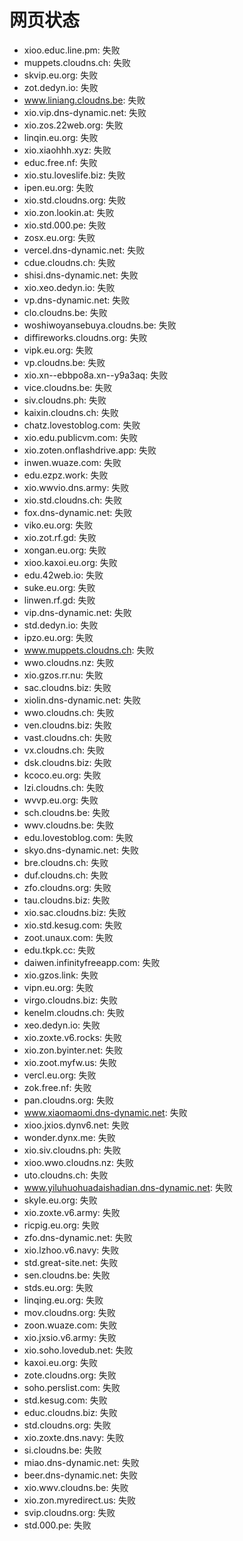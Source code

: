 # 网页状态
- xioo.educ.line.pm: 失败
- muppets.cloudns.ch: 失败
- skvip.eu.org: 失败
- zot.dedyn.io: 失败
- www.liniang.cloudns.be: 失败
- xio.vip.dns-dynamic.net: 失败
- xio.zos.22web.org: 失败
- linqin.eu.org: 失败
- xio.xiaohhh.xyz: 失败
- educ.free.nf: 失败
- xio.stu.loveslife.biz: 失败
- ipen.eu.org: 失败
- xio.std.cloudns.org: 失败
- xio.zon.lookin.at: 失败
- xio.std.000.pe: 失败
- zosx.eu.org: 失败
- vercel.dns-dynamic.net: 失败
- cdue.cloudns.ch: 失败
- shisi.dns-dynamic.net: 失败
- xio.xeo.dedyn.io: 失败
- vp.dns-dynamic.net: 失败
- clo.cloudns.be: 失败
- woshiwoyansebuya.cloudns.be: 失败
- diffireworks.cloudns.org: 失败
- vipk.eu.org: 失败
- vp.cloudns.be: 失败
- xio.xn--ebbpo8a.xn--y9a3aq: 失败
- vice.cloudns.be: 失败
- siv.cloudns.ph: 失败
- kaixin.cloudns.ch: 失败
- chatz.lovestoblog.com: 失败
- xio.edu.publicvm.com: 失败
- xio.zoten.onflashdrive.app: 失败
- inwen.wuaze.com: 失败
- edu.ezpz.work: 失败
- xio.wwvio.dns.army: 失败
- xio.std.cloudns.ch: 失败
- fox.dns-dynamic.net: 失败
- viko.eu.org: 失败
- xio.zot.rf.gd: 失败
- xongan.eu.org: 失败
- xioo.kaxoi.eu.org: 失败
- edu.42web.io: 失败
- suke.eu.org: 失败
- linwen.rf.gd: 失败
- vip.dns-dynamic.net: 失败
- std.dedyn.io: 失败
- ipzo.eu.org: 失败
- www.muppets.cloudns.ch: 失败
- wwo.cloudns.nz: 失败
- xio.gzos.rr.nu: 失败
- sac.cloudns.biz: 失败
- xiolin.dns-dynamic.net: 失败
- wwo.cloudns.ch: 失败
- ven.cloudns.biz: 失败
- vast.cloudns.ch: 失败
- vx.cloudns.ch: 失败
- dsk.cloudns.biz: 失败
- kcoco.eu.org: 失败
- lzi.cloudns.ch: 失败
- wvvp.eu.org: 失败
- sch.cloudns.be: 失败
- wwv.cloudns.be: 失败
- edu.lovestoblog.com: 失败
- skyo.dns-dynamic.net: 失败
- bre.cloudns.ch: 失败
- duf.cloudns.ch: 失败
- zfo.cloudns.org: 失败
- tau.cloudns.biz: 失败
- xio.sac.cloudns.biz: 失败
- xio.std.kesug.com: 失败
- zoot.unaux.com: 失败
- edu.tkpk.cc: 失败
- daiwen.infinityfreeapp.com: 失败
- xio.gzos.link: 失败
- vipn.eu.org: 失败
- virgo.cloudns.biz: 失败
- kenelm.cloudns.ch: 失败
- xeo.dedyn.io: 失败
- xio.zoxte.v6.rocks: 失败
- xio.zon.byinter.net: 失败
- xio.zoot.myfw.us: 失败
- vercl.eu.org: 失败
- zok.free.nf: 失败
- pan.cloudns.org: 失败
- www.xiaomaomi.dns-dynamic.net: 失败
- xioo.jxios.dynv6.net: 失败
- wonder.dynx.me: 失败
- xio.siv.cloudns.ph: 失败
- xioo.wwo.cloudns.nz: 失败
- uto.cloudns.ch: 失败
- www.yiluhuohuadaishadian.dns-dynamic.net: 失败
- skyle.eu.org: 失败
- xio.zoxte.v6.army: 失败
- ricpig.eu.org: 失败
- zfo.dns-dynamic.net: 失败
- xio.lzhoo.v6.navy: 失败
- std.great-site.net: 失败
- sen.cloudns.be: 失败
- stds.eu.org: 失败
- linqing.eu.org: 失败
- mov.cloudns.org: 失败
- zoon.wuaze.com: 失败
- xio.jxsio.v6.army: 失败
- xio.soho.lovedub.net: 失败
- kaxoi.eu.org: 失败
- zote.cloudns.org: 失败
- soho.perslist.com: 失败
- std.kesug.com: 失败
- educ.cloudns.biz: 失败
- std.cloudns.org: 失败
- xio.zoxte.dns.navy: 失败
- si.cloudns.be: 失败
- miao.dns-dynamic.net: 失败
- beer.dns-dynamic.net: 失败
- xio.wwv.cloudns.be: 失败
- xio.zon.myredirect.us: 失败
- svip.cloudns.org: 失败
- std.000.pe: 失败
